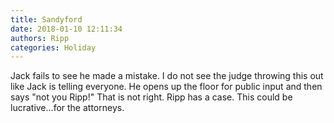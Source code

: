 ```yaml
---
title: Sandyford
date: 2018-01-10 12:11:34
authors: Ripp
categories: Holiday
---
```


 Jack fails to see he made a mistake. I do not see the judge throwing this out like Jack is telling everyone. He opens up the floor for public input and then says "not you Ripp!"
That is not right. Ripp has a case. This could be lucrative...for the attorneys.